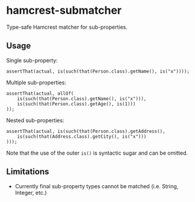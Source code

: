 hamcrest-submatcher
===================

Type-safe Hamcrest matcher for sub-properties.

Usage
-----

Single sub-property:

	assertThat(actual, is(such(that(Person.class).getName(), is("x"))));
	
Multiple sub-properties:

	assertThat(actual, allOf(
		is(such(that(Person.class).getName(), is("x"))),
		is(such(that(Person.class).getAge(), is(1)))
	));

Nested sub-properties:

	assertThat(actual, is(such(that(Person.class).getAddress(),
		is(such(that(Address.class).getCity(), is("x")))
	)));

Note that the use of the outer `is()` is syntactic sugar and can be omitted.

Limitations
-----------

* Currently final sub-property types cannot be matched (i.e. String, Integer, etc.)